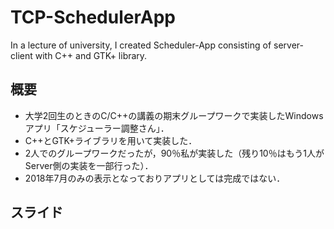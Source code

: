 # TCP-SchedulerApp
In a lecture of university, I created Scheduler-App consisting of server-client with C++ and GTK+ library.

## 概要
- 大学2回生のときのC/C++の講義の期末グループワークで実装したWindowsアプリ「スケジューラー調整さん」．
- C++とGTK+ライブラリを用いて実装した．
- 2人でのグループワークだったが，90％私が実装した（残り10％はもう1人がServer側の実装を一部行った）．
- 2018年7月のみの表示となっておりアプリとしては完成ではない．

## スライド

